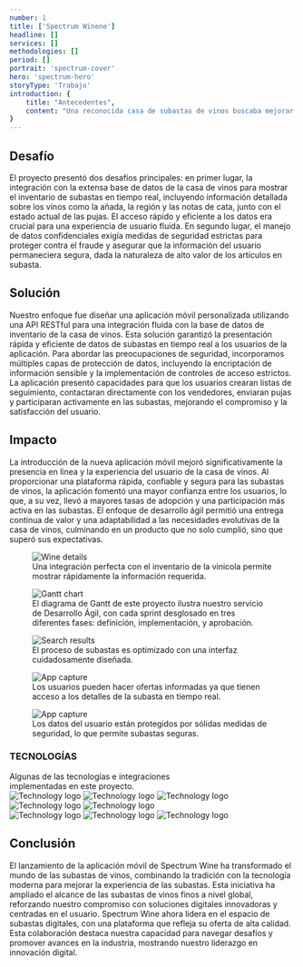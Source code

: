 ```yaml
---
number: 1
title: ['Spectrum Winene']
headline: []
services: []
methodologies: []
period: []
portrait: 'spectrum-cover'
hero: 'spectrum-hero'
storyType: 'Trabajo'
introduction: {
    title: "Antecedentes",
    content: "Una reconocida casa de subastas de vinos buscaba mejorar su presencia digital al pasar de su tradicional plataforma de subastas en línea a una aplicación móvil más atractiva y fácil de usar. A pesar de tener un historial exitoso de subastas de vinos en línea, la aplicación móvil existente estaba bajo rendimiento, caracterizada por un mal diseño, tiempos de respuesta lentos y una experiencia de usuario generalmente insatisfactoria, lo que contribuía a bajas tasas de adopción. El objetivo era claro: desarrollar una nueva aplicación que no solo facilitara la navegación y la puja en subastas de vinos, sino que también elevara la experiencia general del usuario para cumplir con las expectativas de los usuarios móviles de hoy."
}
---
```


<div>
    <h2>Desafío</h2>
    <p>El proyecto presentó dos desafíos principales: en primer lugar, la integración con la extensa base de datos de la casa de vinos para mostrar el inventario de subastas en tiempo real, incluyendo información detallada sobre los vinos como la añada, la región y las notas de cata, junto con el estado actual de las pujas. El acceso rápido y eficiente a los datos era crucial para una experiencia de usuario fluida. En segundo lugar, el manejo de datos confidenciales exigía medidas de seguridad estrictas para proteger contra el fraude y asegurar que la información del usuario permaneciera segura, dada la naturaleza de alto valor de los artículos en subasta.</p>
</div>
<div>
    <h2>Solución</h2>
    <p>Nuestro enfoque fue diseñar una aplicación móvil personalizada utilizando una API RESTful para una integración fluida con la base de datos de inventario de la casa de vinos. Esta solución garantizó la presentación rápida y eficiente de datos de subastas en tiempo real a los usuarios de la aplicación. Para abordar las preocupaciones de seguridad, incorporamos múltiples capas de protección de datos, incluyendo la encriptación de información sensible y la implementación de controles de acceso estrictos. La aplicación presentó capacidades para que los usuarios crearan listas de seguimiento, contactaran directamente con los vendedores, enviaran pujas y participaran activamente en las subastas, mejorando el compromiso y la satisfacción del usuario.</p>
</div>

<div>
    <h2>Impacto</h2>
    <p>La introducción de la nueva aplicación móvil mejoró significativamente la presencia en línea y la experiencia del usuario de la casa de vinos. Al proporcionar una plataforma rápida, confiable y segura para las subastas de vinos, la aplicación fomentó una mayor confianza entre los usuarios, lo que, a su vez, llevó a mayores tasas de adopción y una participación más activa en las subastas. El enfoque de desarrollo ágil permitió una entrega continua de valor y una adaptabilidad a las necesidades evolutivas de la casa de vinos, culminando en un producto que no solo cumplió, sino que superó sus expectativas.</p>
</div>

<div >
    <figure>
        <div class="story_story__mainContent__gifContainer__XPvMb">
            <img loading="lazy" src="/work/wine-details.gif" alt="Wine details"/>
        </div>
        <figcaption class="story_story__mainContent__caption__IQRnS">Una integración perfecta con el inventario de la vinicola permite mostrar rápidamente la información requerida.</figcaption>
    </figure>  
</div>


<div class="story_story__mainContent__gantt__TErEp">
    <figure>
        <img loading="lazy" src="/work/project-chart-es.svg" alt="Gantt chart"/>
        <figcaption class="story_story__mainContent__caption__IQRnS">El diagrama de Gantt de este proyecto ilustra nuestro servicio de Desarrollo Ágil, con cada sprint desglosado en tres diferentes fases: definición, implementación, y aprobación.</figcaption>
    </figure>
</div>
<div>
    <figure>
        <div class="story_story__mainContent__gifContainer__XPvMb">
            <img loading="lazy" src="/work/search-result.gif" alt="Search results"/>
        </div>
        <figcaption class="story_story__mainContent__caption__IQRnS">El proceso de subastas es optimizado con una interfaz cuidadosamente diseñada.</figcaption>
    </figure>    
</div>
<div class="story_story__mainContent__imagesGrid__NKnam story_story__mainContent__2cGrid__aNFn8">
    <figure>
        <img loading="lazy" src="/work/store-spectrum.jpg" alt="App capture"/>
        <figcaption class="story_story__mainContent__gridCaption__8kiY6 story_story__mainContent__caption__IQRnS">Los usuarios pueden hacer ofertas informadas ya que tienen acceso a los detalles de la subasta en tiempo real.</figcaption>
    </figure>
    <figure>
        <img loading="lazy" src="/work/cart-spectrum.jpg" alt="App capture"/>
        <figcaption class="story_story__mainContent__gridCaption__8kiY6 story_story__mainContent__caption__IQRnS">Los datos del usuario están protegidos por sólidas medidas de seguridad, lo que permite subastas seguras.</figcaption>
    </figure>
</div>
<div class="story_story__mainContent__technologies__v5XXm">
    <div>
        <h3>TECNOLOGÍAS</h3>
        <span>Algunas de las tecnologías e integraciones<br/>implementadas en este proyecto.</span>
    </div>   
    <div class="story_story__mainContent__technologies__images__6NSg5">
        <div>
            <img loading="lazy" alt="Technology logo" src="/technologies/html.svg"/>
            <img loading="lazy" alt="Technology logo" src="/technologies/css.svg"/>
            <img loading="lazy" alt="Technology logo" src="/technologies/javascript.svg"/>
            <img loading="lazy" alt="Technology logo" src="/technologies/vue.svg"/>
            <img loading="lazy" alt="Technology logo" src="/technologies/sass.svg"/>
        </div>
        <div>
            <img loading="lazy" alt="Technology logo" src="/technologies/chat.svg"/>
            <img loading="lazy" alt="Technology logo" src="/technologies/cordova.png"/>
            <img loading="lazy" alt="Technology logo" src="/technologies/nodejs.svg"/>
        </div>
    </div>     
</div>
<div>
    <h2>Conclusión</h2>
    <p>El lanzamiento de la aplicación móvil de Spectrum Wine ha transformado el mundo de las subastas de vinos, combinando la tradición con la tecnología moderna para mejorar la experiencia de las subastas. Esta iniciativa ha ampliado el alcance de las subastas de vinos finos a nivel global, reforzando nuestro compromiso con soluciones digitales innovadoras y centradas en el usuario. Spectrum Wine ahora lidera en el espacio de subastas digitales, con una plataforma que refleja su oferta de alta calidad. Esta colaboración destaca nuestra capacidad para navegar desafíos y promover avances en la industria, mostrando nuestro liderazgo en innovación digital.</p>
</div>